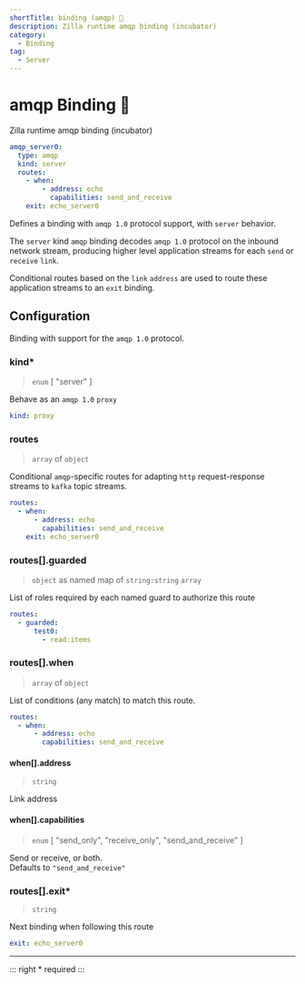 ```yaml
---
shortTitle: binding (amqp) 🚧
description: Zilla runtime amqp binding (incubator)
category:
  - Binding
tag:
  - Server
---
```


# amqp Binding 🚧

Zilla runtime amqp binding (incubator)

```yaml {2}
amqp_server0:
  type: amqp
  kind: server
  routes:
    - when:
        - address: echo
          capabilities: send_and_receive
    exit: echo_server0
```

Defines a binding with `amqp 1.0` protocol support, with `server` behavior.

The `server` kind `amqp` binding decodes `amqp 1.0` protocol on the inbound network stream, producing higher level application streams for each `send` or `receive` `link`.

Conditional routes based on the `link` `address` are used to route these application streams to an `exit` binding.

## Configuration

Binding with support for the `amqp 1.0` protocol.

### kind\*

> `enum` [ "server" ]

Behave as an `amqp 1.0` `proxy`

```yaml
kind: proxy
```

### routes

> `array` of `object`

Conditional `amqp`-specific routes for adapting `http` request-response streams to `kafka` topic streams.

```yaml
routes:
  - when:
      - address: echo
        capabilities: send_and_receive
    exit: echo_server0
```

### routes[].guarded

> `object` as named map of `string:string` `array`

List of roles required by each named guard to authorize this route

```yaml
routes:
  - guarded:
      test0:
        - read:items
```

### routes[].when

> `array` of `object`

List of conditions (any match) to match this route.

```yaml
routes:
  - when:
      - address: echo
        capabilities: send_and_receive
```

#### when[].address

> `string`

Link address

#### when[].capabilities

> `enum` [ "send_only", "receive_only", "send_and_receive" ]

Send or receive, or both.\
Defaults to `"send_and_receive"`

### routes[].exit\*

> `string`

Next binding when following this route

```yaml
exit: echo_server0
```

---

::: right
\* required
:::
